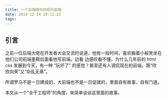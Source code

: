 ```yaml
---
title: 一个后端眼中的现代前端
date: 2018-12-14 18:11:23
tags:
---
```


## 引言

之前一位后端大佬在开发者大会交流时说道，他有一段时间，喜欢搬着小板凳坐在他们公司前端童鞋后面看他写前端。边看
边感叹看不懂，为什么几年前的 html css 发展到今天，有一种 “玩坏了” 的感觉？甚至还有人调侃现在的前端，既“欣
欣向荣”又“杂乱无章”。

所谓罗马不是一日建成的，大前端也不是一日促就的，里面自有故事，自有门道。

本文从一个“全干工程师”的角度，来简单谈谈这里面的故事。

